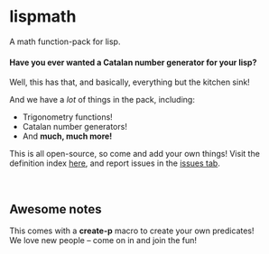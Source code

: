 # lispmath
A math function-pack for lisp.

#### Have you ever wanted a Catalan number generator for your lisp?
Well, this has that, and basically, everything but the kitchen sink!

And we have a *lot* of things in the pack, including:
<ul type="">
  <li>Trigonometry functions!</li>
  <li>Catalan number generators!</li>
  <li>And <strong>much, much more!</strong></li>
 </ul>
 
 This is all open-source, so come and add your own things!
 Visit the definition index <a href="https://mohindertalafuse.github.io/">here</a>, and report issues in the <a href='https://github.com/mohindertalafuse/lispmath/issues'>issues tab</a>.
 
 <br/>
 
 
 ## Awesome notes
This comes with a **create-p** macro to create your own predicates!<br/>
We love new people – come on in and join the fun!
